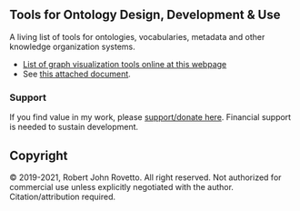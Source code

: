 ## Tools for Ontology Design, Development & Use
A living list of tools for ontologies, vocabularies, metadata and other knowledge organization systems. 
- [List of graph visualization tools online at this webpage](https://docs.google.com/document/d/1yNmLPHy0PiGwaKfsATgiZohhMpHrlKIuNLbn7KryBRw/edit?usp=sharing) 
- See [this attached document](https://github.com/rrovetto/Ontology-Development-Guidelines/blob/master/Tools/Ontology%20Graph%20Editor%20Tools_v1.3_Rovetto.pdf).

### Support
If you find value in my work, please [support/donate here](https://gogetfunding.com/knowledge-organization-services-ontology-terminology-metadata-concept-analysis/). Financial support is needed to sustain development.
## Copyright
© 2019-2021, Robert John Rovetto. All right reserved.
Not authorized for commercial use unless explicitly negotiated with the author. Citation/attribution required.
